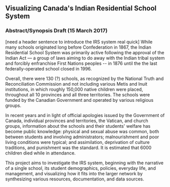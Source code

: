 ## Visualizing Canada's Indian Residential School System
### Abstract/Synopsis Draft (15 March 2017)

[need a header sentence to introduce the IRS system real quick]
While many schools originated long before Confederation in 1867, the Indian Residential School System was primarily active following the approval of the Indian Act — a group of laws aiming to do away with the Indian tribal system and forcibly enfranchise First Nations peoples -- in 1876 until the the last federally-operated school closed in 1996.

Overall, there were 130 (?) schools, as recognized by the National Truth and Reconciliation Commission and not including various Metis and Inuit institutions, in which roughly 150,000 native children were placed, throughout all 10 provinces and all three territories. The schools were funded by the Canadian Government and operated by various religious groups.

In recent years and in light of official apologies issued by the Government of Canada, individual provinces and territories, the Vatican, and church groups, information about the schools and their students' welfare has become public knowledge: physical and sexual abuse was common, both between students and involving administrators; malnourishment and poor living conditions were typical; and assimilation, deprivation of culture traditions, and punishment was the standard. It is estimated that 6000 children died while in attendance.

This project aims to investigate the IRS system, beginning with the narrative of a single school, its student demographics, policies, everyday life, and management, and visualizing how it fits into the larger network by synthesizing various resources, documentation, and data sources. 
